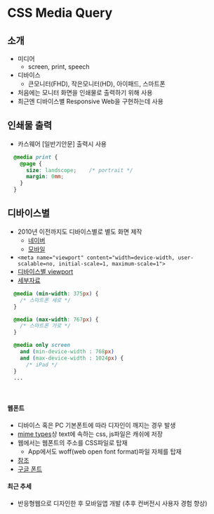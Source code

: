 # CSS Media Query
## 소개
  - 미디어
    - screen, print, speech
  - 디바이스
    - 큰모니터(FHD), 작은모니터(HD), 아이패드, 스마트폰
  - 처음에는 모니터 화면을 인쇄물로 출력하기 위해 사용
  - 최근엔 디바이스별 Responsive Web을 구현하는데 사용

## 인쇄물 출력
  - 카스웨어 [일반기안문] 출력시 사용
```CSS
  @media print {
    @page {
      size: landscope;    /* portrait */
      margin: 0mm;
    }
  }
```

## 디바이스별
  - 2010년 이전까지도 디바이스별로 별도 화면 제작
    - [네이버](https://www.naver.com)
    - [모바일](https://m.naver.com)
  - `<meta name="viewport" content="width=device-width, user-scalable=no, initial-scale=1, maximum-scale=1">`
  - [디바이스별 viewport](http://viewportsizes.com/)
  - [세부자료](http://blog.saltfactory.net/using-css-media-query-for-responsive-web/)
```CSS
  @media (min-width: 375px) {
    /* 스마트폰 세로 */
  }

  @media (max-width: 767px) {
    /* 스마트폰 가로 */
  }

  @media only screen
    and (min-device-width : 768px)
    and (max-device-width : 1024px) {
      /* iPad */
  }
  ...
```
<br />

#### 웹폰트
  - 디바이스 혹은 PC 기본폰트에 따라 디자인이 깨지는 경우 발생
  - [mime types](https://developer.mozilla.org/ko/docs/Web/HTTP/Basics_of_HTTP/MIME_types)상 text에 속하는 css, js파일은 캐쉬에 저장
  - 웹에서는 웹폰트의 주소를 CSS파일로 탑재
    - App에서도 woff(web open font format)파일 자체를 탑재
  - [참조](http://viewportsizes.com/)
  - [구글 폰트](https://fonts.google.com/)

#### 최근 추세
  - 반응형웹으로 디자인한 후 모바일앱 개발 (추후 컨버전시 사용자 경험 향상)
